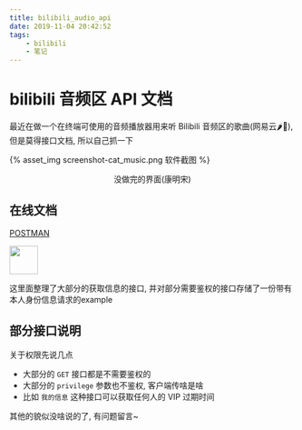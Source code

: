 ```yaml
---
title: bilibili_audio_api
date: 2019-11-04 20:42:52
tags:
	- bilibili
	- 笔记
---
```




# bilibili 音频区 API 文档

最近在做一个在终端可使用的音频播放器用来听 Bilibili 音频区的歌曲(网易云🌶🐔), 但是莫得接口文档, 所以自己抓一下

{% asset_img screenshot-cat_music.png 软件截图 %}

<center>没做完的界面(康明宋)</center>
<!--more-->



## 在线文档

[POSTMAN](https://documenter.getpostman.com/view/5544411/SW14VcqT?version=latest)



<a href="https://documenter.getpostman.com/view/5544411/SW14VcqT?version=latest">

<img src="https://assets.getpostman.com/common-share/pm-logo-horiz.svg" style="height:50px;cursor=auto">

</a>

这里面整理了大部分的获取信息的接口, 并对部分需要鉴权的接口存储了一份带有本人身份信息请求的example



## 部分接口说明

关于权限先说几点

* 大部分的 `GET` 接口都是不需要鉴权的
* 大部分的 `privilege` 参数也不鉴权, 客户端传啥是啥
* 比如 `我的信息` 这种接口可以获取任何人的 VIP 过期时间



其他的貌似没啥说的了, 有问题留言~

